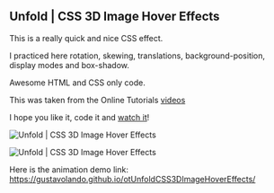 ## Unfold | CSS 3D Image Hover Effects

This is a really quick and nice CSS effect.

I practiced here rotation, skewing, translations, background-position, display modes and box-shadow.

Awesome HTML and CSS only code.

This was taken from the Online Tutorials [videos](https://www.youtube.com/watch?v=9KwIE0t9Tkk)

I hope you like it, code it and [watch it](https://gustavolando.github.io/otUnfoldCSS3DImageHoverEffects/)!

![Unfold | CSS 3D Image Hover Effects](https://gustavolando.github.io/otUnfoldCSS3DImageHoverEffects/Unfold%20CSS%203D%20Image%20Hover%20Effects%201.png)

![Unfold | CSS 3D Image Hover Effects](https://gustavolando.github.io/otUnfoldCSS3DImageHoverEffects/Unfold%20CSS%203D%20Image%20Hover%20Effects%202.png)

Here is the animation demo link:  https://gustavolando.github.io/otUnfoldCSS3DImageHoverEffects/
